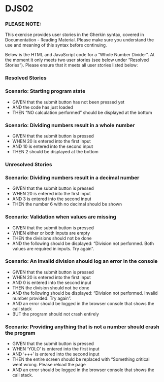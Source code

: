 # DJS02

### PLEASE NOTE:

This exercise provides user stories in the Gherkin syntax, covered in Documentation - Reading Material. Please make sure you understand the use and meaning of this syntax before continuing.

 

Below is the HTML and JavaScript code for a “Whole Number Divider”. At the moment it only meets two user stories (see below under “Resolved Stories”). Please ensure that it meets all user stories listed below:

 
### Resolved Stories
### Scenario: Starting program state

- GIVEN that the submit button has not been pressed yet
- AND the code has just loaded
- THEN “NO calculation performed” should be displayed at the bottom

### Scenario: Dividing numbers result in a whole number

- GIVEN that the submit button is pressed
- WHEN 20 is entered into the first input
- AND 10 is entered into the second input
- THEN 2 should be displayed at the bottom
 
### Unresolved Stories
### Scenario: Dividing numbers result in a decimal number

- GIVEN that the submit button is pressed
- WHEN 20 is entered into the first input
- AND 3 is entered into the second input
- THEN the number 6 with no decimal should be shown
 

### Scenario: Validation when values are missing

- GIVEN that the submit button is pressed
- WHEN either or both inputs are empty
- THEN the divisions should not be done
- AND the following should be displayed: “Division not performed. Both values are required in inputs. Try again”.
 

### Scenario: An invalid division should log an error in the console

- GIVEN that the submit button is pressed
- WHEN 20 is entered into the first input
- AND 0 is entered into the second input
- THEN the division should not be done
- AND the following should be displayed: “Division not performed. Invalid number provided. Try again”.
- AND an error should be logged in the browser console that shows the call stack
- BUT the program should not crash entirely
 

### Scenario: Providing anything that is not a number should crash the program

- GIVEN that the submit button is pressed
- WHEN ‘YOLO’ is entered into the first input
- AND ‘+++’ is entered into the second input
- THEN the entire screen should be replaced with “Something critical went wrong. Please reload the page
- AND an error should be logged in the browser console that shows the call stack.